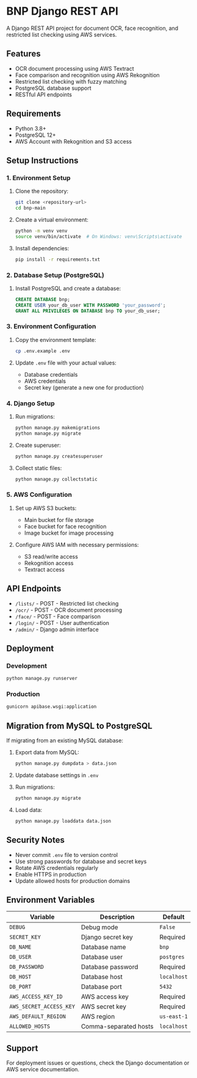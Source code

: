 # BNP Django REST API

A Django REST API project for document OCR, face recognition, and restricted list checking using AWS services.

## Features

- OCR document processing using AWS Textract
- Face comparison and recognition using AWS Rekognition
- Restricted list checking with fuzzy matching
- PostgreSQL database support
- RESTful API endpoints

## Requirements

- Python 3.8+
- PostgreSQL 12+
- AWS Account with Rekognition and S3 access

## Setup Instructions

### 1. Environment Setup

1. Clone the repository:
   ```bash
   git clone <repository-url>
   cd bnp-main
   ```

2. Create a virtual environment:
   ```bash
   python -m venv venv
   source venv/bin/activate  # On Windows: venv\Scripts\activate
   ```

3. Install dependencies:
   ```bash
   pip install -r requirements.txt
   ```

### 2. Database Setup (PostgreSQL)

1. Install PostgreSQL and create a database:
   ```sql
   CREATE DATABASE bnp;
   CREATE USER your_db_user WITH PASSWORD 'your_password';
   GRANT ALL PRIVILEGES ON DATABASE bnp TO your_db_user;
   ```

### 3. Environment Configuration

1. Copy the environment template:
   ```bash
   cp .env.example .env
   ```

2. Update `.env` file with your actual values:
   - Database credentials
   - AWS credentials
   - Secret key (generate a new one for production)

### 4. Django Setup

1. Run migrations:
   ```bash
   python manage.py makemigrations
   python manage.py migrate
   ```

2. Create superuser:
   ```bash
   python manage.py createsuperuser
   ```

3. Collect static files:
   ```bash
   python manage.py collectstatic
   ```

### 5. AWS Configuration

1. Set up AWS S3 buckets:
   - Main bucket for file storage
   - Face bucket for face recognition
   - Image bucket for image processing

2. Configure AWS IAM with necessary permissions:
   - S3 read/write access
   - Rekognition access
   - Textract access

## API Endpoints

- `/lists/` - POST - Restricted list checking
- `/ocr/` - POST - OCR document processing
- `/face/` - POST - Face comparison
- `/login/` - POST - User authentication
- `/admin/` - Django admin interface

## Deployment

### Development
```bash
python manage.py runserver
```

### Production
```bash
gunicorn apibase.wsgi:application
```

## Migration from MySQL to PostgreSQL

If migrating from an existing MySQL database:

1. Export data from MySQL:
   ```bash
   python manage.py dumpdata > data.json
   ```

2. Update database settings in `.env`

3. Run migrations:
   ```bash
   python manage.py migrate
   ```

4. Load data:
   ```bash
   python manage.py loaddata data.json
   ```

## Security Notes

- Never commit `.env` file to version control
- Use strong passwords for database and secret keys
- Rotate AWS credentials regularly
- Enable HTTPS in production
- Update allowed hosts for production domains

## Environment Variables

| Variable | Description | Default |
|----------|-------------|---------|
| `DEBUG` | Debug mode | `False` |
| `SECRET_KEY` | Django secret key | Required |
| `DB_NAME` | Database name | `bnp` |
| `DB_USER` | Database user | `postgres` |
| `DB_PASSWORD` | Database password | Required |
| `DB_HOST` | Database host | `localhost` |
| `DB_PORT` | Database port | `5432` |
| `AWS_ACCESS_KEY_ID` | AWS access key | Required |
| `AWS_SECRET_ACCESS_KEY` | AWS secret key | Required |
| `AWS_DEFAULT_REGION` | AWS region | `us-east-1` |
| `ALLOWED_HOSTS` | Comma-separated hosts | `localhost` |

## Support

For deployment issues or questions, check the Django documentation or AWS service documentation.
